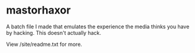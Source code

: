 # mastorhaxor
A batch file I made that emulates the experience the media thinks you have by hacking. This doesn't actually hack.

View /site/readme.txt for more.
